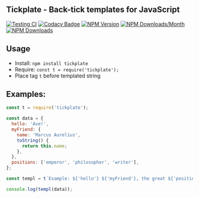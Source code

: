 ## Tickplate - Back-tick templates for JavaScript

[![Testing CI](https://github.com/metarhia/tickplate/workflows/Testing%20CI/badge.svg)](https://github.com/metarhia/tickplate/actions)
[![Codacy Badge](https://api.codacy.com/project/badge/Grade/69719502402b43598ffac0fd35f2192c)](https://www.codacy.com/app/metarhia/tickplate)
[![NPM Version](https://badge.fury.io/js/tickplate.svg)](https://badge.fury.io/js/tickplate)
[![NPM Downloads/Month](https://img.shields.io/npm/dm/tickplate.svg)](https://www.npmjs.com/package/tickplate)
[![NPM Downloads](https://img.shields.io/npm/dt/tickplate.svg)](https://www.npmjs.com/package/tickplate)

## Usage

- Install: `npm install tickplate`
- Require: `const t = require('tickplate');`
- Place tag `t` before templated string

## Examples:

```js
const t = require('tickplate');

const data = {
  hello: 'Ave!',
  myFriend: {
    name: 'Marcus Aurelius',
    toString() {
      return this.name;
    },
  },
  positions: ['emperor', 'philosopher', 'writer'],
};

const templ = t`Example: ${'hello'} ${'myFriend'}, the great ${'positions'} of Rome`;

console.log(templ(data));
```
